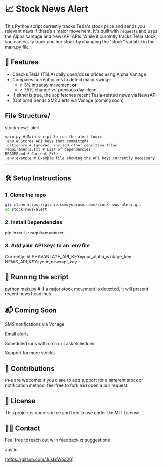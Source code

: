 # 📈  Stock News Alert

This Python script currently tracks Tesla's stock price and sends you relevant news if there’s a major movement. 
It's built with `requests` and uses the Alpha Vantage and NewsAPI APIs. While it currently tracks Tesla stock,
you can easily track another stock by changing the "stock" variable in the main.py file.

## 🔧 Features

- Checks Tesla (TSLA) daily open/close prices using Alpha Vantage
- Compares current prices to detect major swings:
  - ≥ 3% intraday movement **or**
  - ≥ 7.5% change vs. previous day close
- If either is true, the app fetches recent Tesla-related news via NewsAPI
- (Optional) Sends SMS alerts via Vonage (coming soon)

## File Structure/
stock-news-alert

    main.py # Main script to run the alert logic
    .env # Stores API keys (not committed)
    .gitignore # Ignores .env and other sensitive files
    requirements.txt # List of dependencies
    README.md # Current File
    .env.example # Example file showing the API keys currently necessary

---

## 🛠️ Setup Instructions

### 1. Clone the repo

```bash
git clone https://github.com/yourusername/stock-news-alert.git
cd stock-news-alert 
```

### 2. Install Dependencies

pip install -r requirements.txt

### 3. Add your API keys to an .env file
Currently:
  ALPHAVANTAGE_API_KEY=your_alpha_vantage_key
  NEWS_API_KEY=your_newsapi_key

## 🧪 Running the script
python main.py # If a major stock movement is detected, it will present recent news headlines.

## 📬 Coming Soon
SMS notifications via Vonage

Email alerts

Scheduled runs with cron or Task Scheduler

Support for more stocks

## 🤝 Contributions
PRs are welcome! If you'd like to add support for a different stock or notification method, feel free to fork and open a pull request.

## 📝 License
This project is open-source and free to use under the MIT License.

## 🙋‍♂️ Contact
Feel free to reach out with feedback or suggestions

Justin

[https://github.com/JustinWoo20]